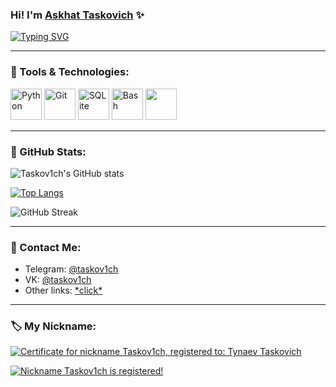 ### Hi! I'm [Askhat Taskovich](https://mynickname.com/Taskov1ch) ✨

[![Typing SVG](https://readme-typing-svg.demolab.com?font=Fira+Code&pause=1000&width=435&lines=Junior+Python+Developer;PocketMine-MP+Plugin+Developer;Anime+fan+(5+years);Experienced+MLBB+player+(5+years))](https://git.io/typing-svg)

---

### 🔧 Tools & Technologies:

<div>
	<a href="https://www.python.org/" target="_blank"><img width="50" src="https://raw.githubusercontent.com/marwin1991/profile-technology-icons/refs/heads/main/icons/python.png" alt="Python" title="Python"/></a>
	<a href="https://git-scm.com/" target="_blank"><img width="50" src="https://raw.githubusercontent.com/marwin1991/profile-technology-icons/refs/heads/main/icons/git.png" alt="Git" title="Git"/></a>
	<a href="https://www.sqlite.org/" target="_blank"><img width="50" src="https://raw.githubusercontent.com/marwin1991/profile-technology-icons/refs/heads/main/icons/sqlite.png" alt="SQLite" title="SQLite"/></a>
	<a href="https://www.gnu.org/software/bash/" target="_blank"><img width="50" src="https://raw.githubusercontent.com/marwin1991/profile-technology-icons/refs/heads/main/icons/bash.png" alt="Bash" title="Bash"/></a>
  <a href="https://pmmp.io/"><img width="50" src="https://avatars.githubusercontent.com/u/22548559"></a>
</div>

---

### 🌟 GitHub Stats:

![Taskov1ch's GitHub stats](https://github-readme-stats.vercel.app/api?username=Taskov1ch&show_icons=true&theme=radical)

[![Top Langs](https://github-readme-stats.vercel.app/api/top-langs/?username=Taskov1ch&layout=compact&theme=radical)](https://github.com/anuraghazra/github-readme-stats)

![GitHub Streak](https://github-readme-streak-stats.herokuapp.com/?user=Taskov1ch&theme=radical)

---

### 📡 Contact Me:

- Telegram: [@taskov1ch](https://t.me/taskov1ch)
- VK: [@taskov1ch](https://vk.com/taskov1ch)
- Other links: [\*click\*](https://taskovich.pro/links/)

---

### 🏷 My Nickname:

<a href="https://mynickname.com/taskov1ch"><img src="https://mynickname.com/img.php?id=1815468&sert=1" alt="Certificate for nickname Taskov1ch, registered to: Tynaev Taskovich" border="0" /></a>

<a href="https://mynickname.com/taskov1ch"><img src="https://mynickname.com/img.php?nick=Taskov1ch&sert=2&text=t4" alt="Nickname Taskov1ch is registered!" border="0" /></a>
